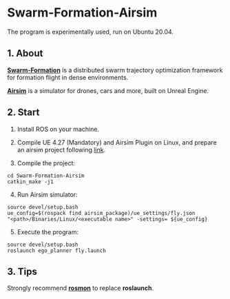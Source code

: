 # Swarm-Formation-Airsim

The program is experimentally used, run on Ubuntu 20.04.

## 1. About

[**Swarm-Formation**](https://github.com/ZJU-FAST-Lab/Swarm-Formation) is a distributed swarm trajectory optimization
framework for formation flight in dense environments.

[**Airsim**](https://github.com/microsoft/AirSim) is a simulator for drones, cars and more, built on Unreal Engine.

## 2. Start

1. Install ROS on your machine.

2. Compile UE 4.27 (Mandatory) and Airsim Plugin on Linux, and prepare an airsim project
   following [link](https://microsoft.github.io/AirSim/unreal_custenv/).

3. Compile the project:

```
cd Swarm-Formation-Airsim
catkin_make -j1
```

4. Run Airsim simulator:
```
source devel/setup.bash
ue_config=$(rospack find airsim_package)/ue_settings/fly.json
"<path>/Binaries/Linux/<executable name>" -settings= ${ue_config}
```

5. Execute the program:

```
source devel/setup.bash
roslaunch ego_planner fly.launch
```

## 3. Tips

Strongly recommend **[rosmon](http://wiki.ros.org/rosmon)** to replace  **roslaunch**.